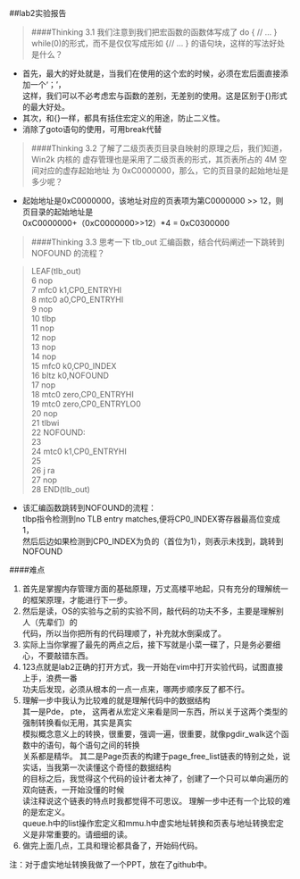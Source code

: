 ##lab2实验报告


> ####Thinking 3.1
我们注意到我们把宏函数的函数体写成了 do { // ... } while(0)的形式，而不是仅仅写成形如 {// ... } 的语句块，这样的写法好处是什么？

* 首先，最大的好处就是，当我们在使用的这个宏的时候，必须在宏后面直接添加一个‘；’，  
这样，我们可以不必考虑宏与函数的差别，无差别的使用。这是区别于{}形式的最大好处。
* 其次，和{}一样，都具有括住宏定义的用途，防止二义性。
* 消除了goto语句的使用，可用break代替

> ####Thinking 3.2
了解了二级页表页目录自映射的原理之后，我们知道， Win2k 内核的
虚存管理也是采用了二级页表的形式，其页表所占的 4M 空间对应的虚存起始地址
为 0xC0000000，那么，它的页目录的起始地址是多少呢？

* 起始地址是0xC0000000，该地址对应的页表项为第C0000000 >> 12，则页目录的起始地址是  
0xC0000000+（0xC0000000>>12）*4 = 0xC0300000

>####Thinking 3.3
思考一下 tlb_out 汇编函数，结合代码阐述一下跳转到 NOFOUND
的流程？

> LEAF(tlb_out)  
    6 nop  
    7 mfc0 k1,CP0_ENTRYHI  
    8 mtc0 a0,CP0_ENTRYHI  
    9 nop  
    10 tlbp  
    11 nop    
    12 nop    
    13 nop    
    14 nop  
    15 mfc0 k0,CP0_INDEX  
    16 bltz k0,NOFOUND  
    17 nop  
    18 mtc0 zero,CP0_ENTRYHI  
    19 mtc0 zero,CP0_ENTRYLO0  
    20 nop  
    21 tlbwi  
    22 NOFOUND:  
    23  
    24 mtc0 k1,CP0_ENTRYHI  
    25  
    26 j ra  
    27 nop  
    28 END(tlb_out) 
    
* 该汇编函数跳转到NOFOUND的流程：  
       tlbp指令检测到no TLB entry matches,便将CP0_INDEX寄存器最高位变成1，  
       然后后边如果检测到CP0_INDEX为负的（首位为1），则表示未找到，跳转到NOFOUND
      
####难点
   1. 首先是掌握内存管理方面的基础原理，万丈高楼平地起，只有充分的理解统一的框架原理，才能进行下一步。
   2. 然后是读，OS的实验与之前的实验不同，敲代码的功夫不多，主要是理解别人（先辈们）的  
   代码，所以当你把所有的代码理顺了，补充就水倒渠成了。
   3. 实际上当你掌握了最先的两点之后，接下写就是小菜一碟了，只是务必要细心，不要敲错东西。
   4. 123点就是lab2正确的打开方式，我一开始在vim中打开实验代码，试图直接上手，浪费一番  
   功夫后发现，必须从根本的一点一点来，哪两步顺序反了都不行。
   5. 理解一步中我认为比较难的就是理解代码中的数据结构  
      其一是Pde， pte， 这两者从宏定义来看是同一东西，所以关于这两个类型的强制转换看似无用，其实是真实  
      模拟概念意义上的转换，很重要，强调一遍，很重要，就像pgdir_walk这个函数中的语句，每个语句之间的转换  
      关系都是精华。
      其二是Page页表的构建于page_free_list链表的特别之处，说实话，当我第一次读懂这个奇怪的数据结构  
      的目标之后，我觉得这个代码的设计者太神了，创建了一个只可以单向遍历的双向链表，一开始没懂的时候  
      读注释说这个链表的特点时我都觉得不可思议。
      理解一步中还有一个比较的难的是宏定义。  
      queue.h中的list操作宏定义和mmu.h中虚实地址转换和页表与地址转换宏定义是非常重要的。请细细的读。
   6. 做完上面几点，工具和理论都具备了，开始码代码。
   
注：对于虚实地址转换我做了一个PPT，放在了github中。